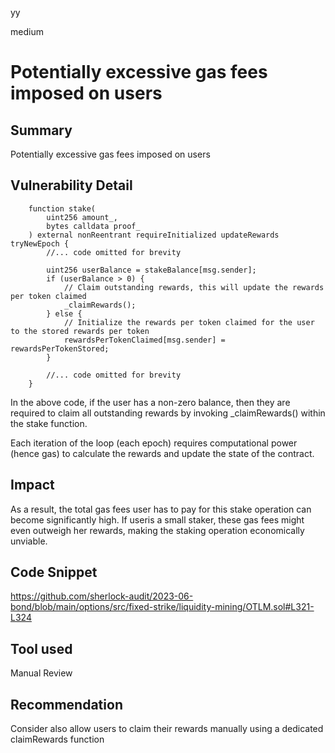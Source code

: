 yy

medium

# Potentially excessive gas fees imposed on users

## Summary
Potentially excessive gas fees imposed on users 

## Vulnerability Detail
```solidity
    function stake(
        uint256 amount_,
        bytes calldata proof_
    ) external nonReentrant requireInitialized updateRewards tryNewEpoch {
        //... code omitted for brevity

        uint256 userBalance = stakeBalance[msg.sender];
        if (userBalance > 0) {
            // Claim outstanding rewards, this will update the rewards per token claimed
            _claimRewards();
        } else {
            // Initialize the rewards per token claimed for the user to the stored rewards per token
            rewardsPerTokenClaimed[msg.sender] = rewardsPerTokenStored;
        }

        //... code omitted for brevity
    }
```

In the above code, if the user has a non-zero balance, then they are required to claim all outstanding rewards by invoking _claimRewards() within the stake function.

Each iteration of the loop (each epoch) requires computational power (hence gas) to calculate the rewards and update the state of the contract.

## Impact
As a result, the total gas fees user has to pay for this stake operation can become significantly high. If useris a small staker, these gas fees might even outweigh her rewards, making the staking operation economically unviable.

## Code Snippet
https://github.com/sherlock-audit/2023-06-bond/blob/main/options/src/fixed-strike/liquidity-mining/OTLM.sol#L321-L324

## Tool used
Manual Review

## Recommendation
Consider also allow users to claim their rewards manually using a dedicated claimRewards function